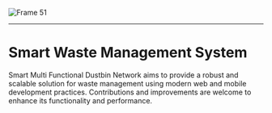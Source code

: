 ![Frame 51](https://github.com/user-attachments/assets/1c85c950-82aa-476c-8a38-d34fe199ea57)
<hr/>

# Smart Waste Management System
Smart Multi Functional Dustbin Network aims to provide a robust and scalable solution for waste management using modern web and mobile development practices. Contributions and improvements are welcome to enhance its functionality and performance.
